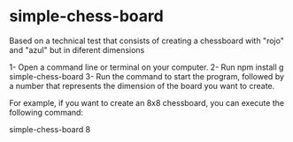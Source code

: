 # simple-chess-board
Based on a technical test that consists of creating a chessboard with "rojo" and "azul" but in diferent dimensions


1- Open a command line or terminal on your computer.
2- Run npm install g simple-chess-board
3- Run the command to start the program, followed by a number that represents the dimension of the board you want to create.

For example, if you want to create an 8x8 chessboard, you can execute the following command:

simple-chess-board 8